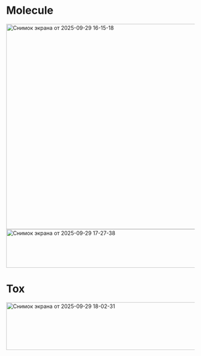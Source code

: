 # Molecule

<img width="1194" height="547" alt="Снимок экрана от 2025-09-29 16-15-18" src="https://github.com/user-attachments/assets/45529350-e574-4081-a225-32c4049389ae" />

<img width="1206" height="103" alt="Снимок экрана от 2025-09-29 17-27-38" src="https://github.com/user-attachments/assets/d3a7ddb7-ea3f-47d7-84ae-b3c4b5059e9f" />

# Tox

<img width="803" height="127" alt="Снимок экрана от 2025-09-29 18-02-31" src="https://github.com/user-attachments/assets/e8d02bd8-4a82-4664-9b51-17f432d2e1ef" />
